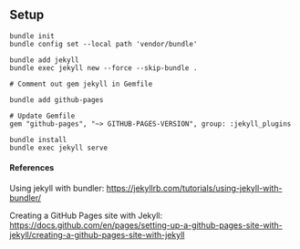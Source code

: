 ## Setup

```
bundle init
bundle config set --local path 'vendor/bundle'

bundle add jekyll
bundle exec jekyll new --force --skip-bundle .

# Comment out gem jekyll in Gemfile

bundle add github-pages

# Update Gemfile
gem "github-pages", "~> GITHUB-PAGES-VERSION", group: :jekyll_plugins

bundle install
bundle exec jekyll serve
```

#### References
Using jekyll with bundler: https://jekyllrb.com/tutorials/using-jekyll-with-bundler/

Creating a GitHub Pages site with Jekyll: https://docs.github.com/en/pages/setting-up-a-github-pages-site-with-jekyll/creating-a-github-pages-site-with-jekyll


